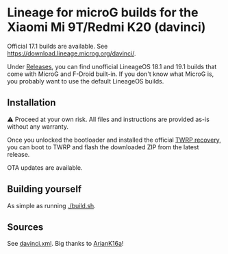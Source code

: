 # Lineage for microG builds for the Xiaomi Mi 9T/Redmi K20 (davinci)

Official 17.1 builds are available. See https://download.lineage.microg.org/davinci/.

Under [Releases](https://github.com/krmax44/davinci-lineage-microg/releases), you can find unofficial LineageOS 18.1 and 19.1 builds that come with MicroG and F-Droid built-in. If you don't know what MicroG is, you probably want to use the default LineageOS builds.

## Installation

⚠️ Proceed at your own risk. All files and instructions are provided as-is without any warranty.

Once you unlocked the bootloader and installed the official [TWRP recovery](https://twrp.me/xiaomi/xiaomimi9t.html), you can boot to TWRP and flash the downloaded ZIP from the latest release.

OTA updates are available.

## Building yourself

As simple as running [./build.sh](./build.sh).

## Sources

See [davinci.xml](./srv/local_manifests/davinci.xml). Big thanks to [ArianK16a](https://github.com/ArianK16a)!
